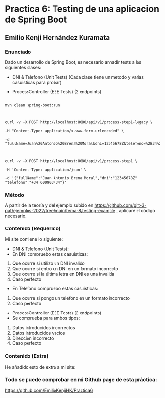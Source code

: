 # Practica 6: Testing de una aplicacion de Spring Boot

## Emilio Kenji Hernández Kuramata


### Enunciado

Dado un desarrollo de Spring Boot, es necesario anhadir tests a las siguientes clases:

  

- DNI & Telefono (Unit Tests) (Cada clase tiene un metodo y varias casuisticas para probar)

- ProcessController (E2E Tests) (2 endpoints)

  

```

mvn clean spring-boot:run

  

curl -v -X POST http://localhost:8080/api/v1/process-step1-legacy \

-H "Content-Type: application/x-www-form-urlencoded" \

-d "fullName=Juan%20Antonio%20Brena%20Moral&dni=12345678Z&telefono=%2B34%20600903434"

  

curl -v -X POST http://localhost:8080/api/v1/process-step1 \

-H 'Content-Type: application/json' \

-d '{"fullName":"Juan Antonio Brena Moral","dni":"12345678Z", "telefono":"+34 600903434"}'

```



### Método

 A partir de la teoría y del ejemplo subido en https://github.com/gitt-3-pat/ejemplos-2022/tree/main/tema-8/testing-example , aplicaré el código necesario.

  

### Contenido (Requerido)

  

Mi site contiene lo siguiente:

  

- DNI & Telefono (Unit Tests): 
- En DNI compruebo estas casuisticas:
1) Que ocurre si utilizo un DNI invalido
2) Que ocurre si entro un DNI en un formato incorrecto
3) Que ocurre si la última letra en DNI es una invalida
4) Caso perfecto
- En Telefono compruebo estas casuisticas:
1) Que ocurre si pongo un telefono en un formato incorrecto
2) Caso perfecto

- ProcessController (E2E Tests) (2 endpoints)
- Se comprueba para ambos tipos:
1) Datos introducidos incorrectos
2) Datos introducidos vacios
3) Dirección incorrecto
4) Caso perfecto
  
### Contenido (Extra)

He añadido esto de extra a mi site:
  

### Todo se puede comprobar en mi Github page de esta práctica:

  

https://github.com/EmilioKenjiHK/Practica6